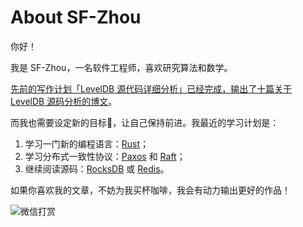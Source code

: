 # About SF-Zhou

你好！

我是 SF-Zhou，一名软件工程师，喜欢研究算法和数学。

[先前的写作计划「LevelDB 源代码详细分析」已经完成，输出了十篇关于 LevelDB 源码分析的博文](/#/LevelDB)。

而我也需要设定新的目标🏁，让自己保持前进。我最近的学习计划是：

1. 学习一门新的编程语言：[Rust](https://rust-lang.org)；
2. 学习分布式一致性协议：[Paxos](https://en.wikipedia.org/wiki/Paxos_(computer_science)) 和 [Raft](https://raft.github.io)；
3. 继续阅读源码：[RocksDB](https://rocksdb.org) 或 [Redis](https://redis.io)。

如果你喜欢我的文章，不妨为我买杯咖啡，我会有动力输出更好的作品！

![微信打赏](../images/5a61bd026d41b7d3aa2dc2b03bf95ab8.jpg)
